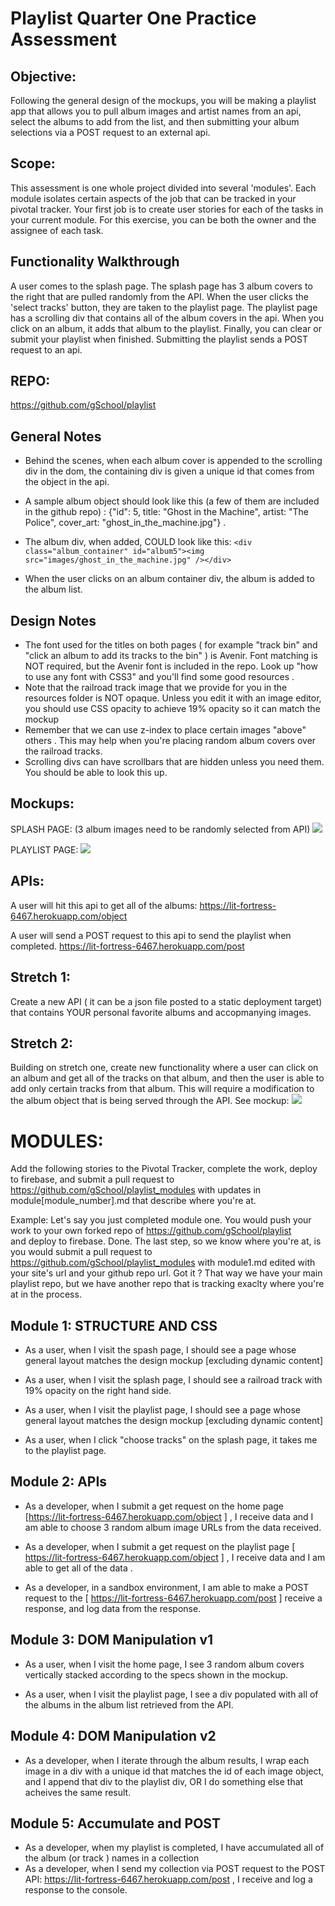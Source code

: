 # Playlist Quarter One Practice Assessment 


## Objective: 
Following the general design of the mockups, you will be making a playlist app that allows you to pull album images and artist names from an api, select the albums to add from the list, and then submitting your album selections via a POST request to an external api.

## Scope: 
This assessment is one whole project divided into several 'modules'. Each module isolates certain aspects of the job that can be tracked in your pivotal tracker. Your first job is to create user stories for each of the tasks in your current module.  For this exercise, you can be both the owner and the assignee of each task.

## Functionality Walkthrough
A user comes to the splash page. The splash page has 3 album covers to the right that are pulled randomly from the API.  When the user clicks the 'select tracks' button, they are taken to the playlist page.  The playlist page has a scrolling div that contains all of the album covers in the api.  When you click on an album, it adds that album to the playlist. Finally, you can clear or submit your playlist when finished.  Submitting the playlist sends a POST request to an api.

## REPO: 
https://github.com/gSchool/playlist


## General Notes 

* Behind the scenes, when each album cover is appended to the scrolling div in the dom, the containing div is given a unique id that comes from the object in the api.  

* A sample album object should look like this (a few of them are included in the github repo)  :  {"id": 5, title: "Ghost in the Machine", artist: "The Police", cover_art: "ghost_in_the_machine.jpg"} .  

* The album div, when added, COULD look like this:
``` <div class="album_container" id="album5"><img src="images/ghost_in_the_machine.jpg" /></div> ```

* When the user clicks on an album container div, the album is added to the album list. 

## Design Notes  
- The font used for the titles on both pages ( for example "track bin" and "click an album to add its tracks to the bin" ) is Avenir. Font matching is NOT required, but the Avenir font is included in the repo. Look up "how to use any font with CSS3" and you'll find some good resources .
- Note that the railroad track image that we provide for you in the resources folder is NOT opaque.  Unless you edit it with an image editor, you should use CSS opacity to achieve 19% opacity so it can match the mockup
- Remember that we can use z-index to place certain images "above" others .  This may help when you're placing random album covers over the railroad tracks. 
- Scrolling divs can have scrollbars that are hidden unless you need them. You should be able to look this up. 

## Mockups: 
SPLASH PAGE: 
(3 album images need to be randomly selected from API) 
![](https://raw.githubusercontent.com/Nmuta/playlist/master/mockups/splash_page.png)

PLAYLIST PAGE: 
![](https://raw.githubusercontent.com/Nmuta/playlist/master/mockups/playlist_page.png)

## APIs: 
A user will hit this api to get all of the albums: 
https://lit-fortress-6467.herokuapp.com/object

A user will send a POST request to this api to send the playlist when completed. https://lit-fortress-6467.herokuapp.com/post


## Stretch 1: 
Create a new API ( it can be a json file posted to a static deployment target)  that contains YOUR personal favorite albums and accopmanying images. 

## Stretch 2: 
Building on stretch one, create new functionality where a user can click on an album and get all of the tracks on that album, and then the user is able to add only certain tracks from that album.  This will require a modification to the album object that is being served through the API. See mockup: 
![](https://raw.githubusercontent.com/gSchool/playlist/master/mockups/playlist_stretch2.fw.png) 



# MODULES: 
Add the following stories to the Pivotal Tracker, complete the work, deploy to firebase, and submit a pull request to https://github.com/gSchool/playlist_modules
with updates in module[module_number].md that describe where you're at.  

Example: Let's say you just completed module one. You would push your work to your own forked repo of https://github.com/gSchool/playlist  
and deploy to firebase.  Done.   The last step, so we know where you're at, is you would submit a pull request to https://github.com/gSchool/playlist_modules  with module1.md edited with your site's url and your github repo url.  Got it ?  That way we have your main playlist repo, but we have another repo that is tracking exaclty where you're at in the process. 





## Module 1: STRUCTURE AND CSS

* As a user, when I visit the spash page, I should see a page whose general layout matches the design mockup [excluding dynamic content] 

* As a user, when I visit the splash page, I should see a railroad track with 19% opacity on the right hand side. 

* As a user, when I visit the playlist page, I should see a page whose general layout matches the design mockup [excluding dynamic content] 

* As a user, when I click "choose tracks" on the splash page, it takes me to the playlist page. 


## Module 2: APIs
* As a developer, when I submit a get request on the home page [https://lit-fortress-6467.herokuapp.com/object ] , I receive data and I am able to choose 3 random album image URLs from the data received. 

* As a developer, when I submit a get request on the playlist page [ https://lit-fortress-6467.herokuapp.com/object ] , I receive data and I am able to get all of the data . 

* As a developer, in a sandbox environment, I am able to make a POST request to the [ https://lit-fortress-6467.herokuapp.com/post ] receive a response, and log data from the response. 

## Module 3: DOM Manipulation v1

* As a user, when I visit the home page, I see 3 random album covers vertically stacked according to the specs shown in the mockup. 

* As a user, when I visit the playlist page, I see a div populated with all of the albums in the album list retrieved from the API. 

## Module 4: DOM Manipulation v2

* As a developer, when I iterate through the album results, I wrap each image in a div with a unique id that matches the id of each image object, and I append that div to the playlist div, OR I do something else that acheives the same result. 




## Module 5: Accumulate and POST

* As a developer, when my playlist is completed, I have accumulated all of the album (or track ) names in a collection
* As a developer, when I send my collection via POST request to the POST API: https://lit-fortress-6467.herokuapp.com/post , I receive and log a response to the console. 










